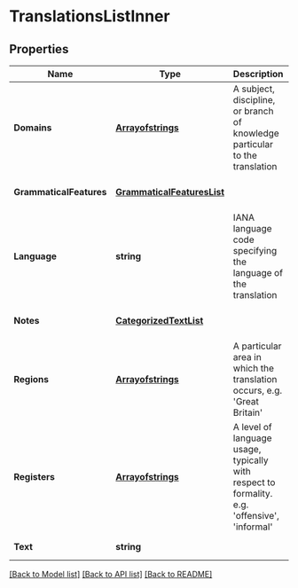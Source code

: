 # TranslationsListInner

## Properties
Name | Type | Description | Notes
------------ | ------------- | ------------- | -------------
**Domains** | [**Arrayofstrings**](arrayofstrings.md) | A subject, discipline, or branch of knowledge particular to the translation | [optional] [default to null]
**GrammaticalFeatures** | [**GrammaticalFeaturesList**](GrammaticalFeaturesList.md) |  | [optional] [default to null]
**Language** | **string** | IANA language code specifying the language of the translation | [default to null]
**Notes** | [**CategorizedTextList**](CategorizedTextList.md) |  | [optional] [default to null]
**Regions** | [**Arrayofstrings**](arrayofstrings.md) | A particular area in which the translation occurs, e.g. &#39;Great Britain&#39; | [optional] [default to null]
**Registers** | [**Arrayofstrings**](arrayofstrings.md) | A level of language usage, typically with respect to formality. e.g. &#39;offensive&#39;, &#39;informal&#39; | [optional] [default to null]
**Text** | **string** |  | [default to null]

[[Back to Model list]](../README.md#documentation-for-models) [[Back to API list]](../README.md#documentation-for-api-endpoints) [[Back to README]](../README.md)


